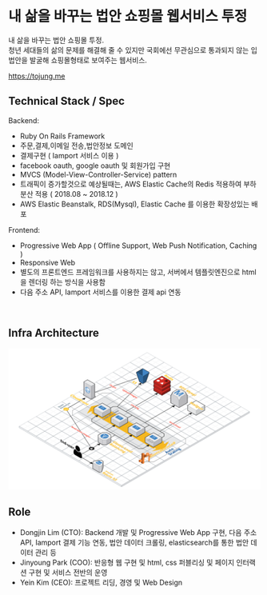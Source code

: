 # 내 삶을 바꾸는 법안 쇼핑몰 웹서비스 투정

내 삶을 바꾸는 법안 쇼핑몰 투정.
<br>
청년 세대들의 삶의 문제를 해결해 줄 수 있지만 국회에선 무관심으로 통과되지 않는 입법안을 발굴해 쇼핑몰형태로 보여주는 웹서비스.

https://tojung.me

## Technical Stack / Spec

Backend:
 - Ruby On Rails Framework
 - 주문,결제,이메일 전송,법안정보 도메인
 - 결제구현 ( Iamport 서비스 이용 )
 - facebook oauth, google oauth 및 회원가입 구현  
 - MVCS (Model-View-Controller-Service) pattern
 - 트래픽이 증가할것으로 예상될때는, AWS Elastic Cache의 Redis 적용하여 부하 분산 적용 ( 2018.08 ~ 2018.12 )
 - AWS Elastic Beanstalk, RDS(Mysql), Elastic Cache 를 이용한 확장성있는 배포
 
Frontend: 
 - Progressive Web App ( Offline Support, Web Push Notification, Caching )
 - Responsive Web
 - 별도의 프론트엔드 프레임워크를 사용하지는 않고, 서버에서 템플릿엔진으로 html을 렌더링 하는 방식을 사용함
 - 다음 주소 API, Iamport 서비스를 이용한 결제 api 연동
 
<br>

## Infra Architecture 

<img src="/arch.png">

## Role

- Dongjin Lim (CTO): Backend 개발 및 Progressive Web App 구현, 다음 주소API, 
Iamport 결제 기능 연동, 법안 데이터 크롤링, elasticsearch를 통한 법안 데이터 관리 등
- Jinyoung Park (COO): 반응형 웹 구현 및 html, css 퍼블리싱 및 페이지 인터랙션 구현 및 서비스 전반의 운영
- Yein Kim (CEO): 프로젝트 리딩, 경영 및 Web Design